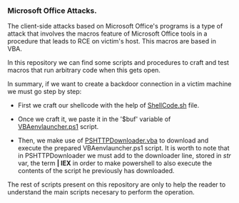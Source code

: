 ### Microsoft Office Attacks.

The client-side attacks based on Microsoft Office's programs is a type of attack that involves the macros feature of Microsoft Office tools in a procedure that leads to RCE on victim's host. This macros are based in VBA.

In this repository we can find some scripts and procedures to craft and test macros that run arbitrary code when this gets open.

In summary, if we want to create a backdoor connection in a victim machine we must go step by step:

- First we craft our shellcode with the help of [ShellCode.sh](https://github.com/qv1ntv5/OSEP/blob/main/ClientSideAttacks/Payloads/MsfVenom/ShellCode.sh) file. 

- Once we craft it, we paste it in the '$buf' variable of [VBAenvlauncher.ps1](https://github.com/qv1ntv5/OSEP/blob/main/ClientSideAttacks/MicrosoftOffice/PowerShell/VBAenvlauncher.ps1) script.

- Then, we make use of [PSHTTPDownloader.vba](https://github.com/qv1ntv5/OSEP/blob/main/ClientSideAttacks/MicrosoftOffice/VBA/PSHTTPDownloader.vba) to download and execute the prepared VBAenvlauncher.ps1 script. It is worth to note that in PSHTTPDownloader we must add to the downloader line, stored in *str* var, the term **| IEX** in order to make powershell to also execute the contents of the script he previously has downloaded.

The rest of scripts present on this repository are only to help the reader to understand the main scripts necesary to perform the operation.

<br>